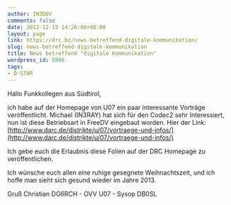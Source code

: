 ```yaml
---
author: IN3DOV
comments: false
date: 2012-12-19 14:26:00+00:00
layout: page
link: https://drc.bz/news-betreffend-digitale-kommunikation/
slug: news-betreffend-digitale-kommunikation
title: News betreffend "digitale Kommunikation"
wordpress_id: 5886
tags:
- D-STAR
---
```


Hallo Funkkollegen aus Südtirol,




ich habe auf der Homepage von U07 ein paar interessante Vorträge veröffentlicht. Michael (IN3RAY) hat sich für den Codec2 sehr Interessiert, nun ist diese Betriebsart in FreeDV eingebaut worden. Hier der Link: [http://www.darc.de/distrikte/u/07/vortraege-und-infos/](http://www.darc.de/distrikte/u/07/vortraege-und-infos/)




Ich gebe euch die Erlaubnis diese Folien auf der DRC Homepage zu veröffentlichen.




Ich wünsche euch allen eine ruhige gesegnete Weihnachtszeit, und ich hoffe man sieht sich gesund wieder im Jahre 2013.




Gruß Christian DG6RCH - OVV U07 - Sysop DB0SL
